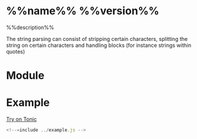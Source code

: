 # %%name%% %%version%%

%%description%%

The string parsing can consist of stripping certain
characters, splitting the string on certain characters and handling blocks
(for instance strings within quotes)

<!-- START doctoc -->
<!-- END doctoc -->

# Module
<!--=include ../build/string-parse.js.md -->

# Example
[Try on Tonic](https://tonicdev.com/npm/string-parse)

```javascript
<!--=include ../example.js -->
```

